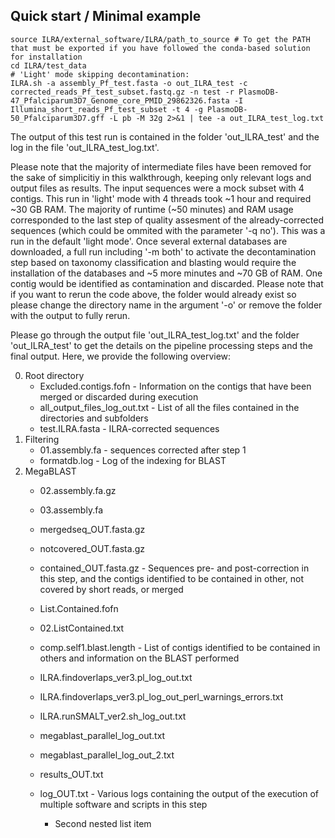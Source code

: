 ## Quick start / Minimal example
```
source ILRA/external_software/ILRA/path_to_source # To get the PATH that must be exported if you have followed the conda-based solution for installation
cd ILRA/test_data
# 'Light' mode skipping decontamination:
ILRA.sh -a assembly_Pf_test.fasta -o out_ILRA_test -c corrected_reads_Pf_test_subset.fastq.gz -n test -r PlasmoDB-47_Pfalciparum3D7_Genome_core_PMID_29862326.fasta -I Illumina_short_reads_Pf_test_subset -t 4 -g PlasmoDB-50_Pfalciparum3D7.gff -L pb -M 32g 2>&1 | tee -a out_ILRA_test_log.txt
```

The output of this test run is contained in the folder 'out_ILRA_test' and the log in the file 'out_ILRA_test_log.txt'. 


Please note that the majority of intermediate files have been removed for the sake of simplicitiy in this walkthrough, keeping only relevant logs and output files as results. The input sequences were a mock subset with 4 contigs. This run in 'light' mode with 4 threads took ~1 hour and required ~30 GB RAM. The majority of runtime (~50 minutes) and RAM usage corresponded to the last step of quality assesment of the already-corrected sequences (which could be ommited with the parameter '-q no').
This was a run in the default 'light mode'. Once several external databases are downloaded, a full run including '-m both' to activate the decontamination step based on taxonomy classification and blasting would require the installation of the databases and ~5 more minutes and ~70 GB of RAM. One contig would be identified as contamination and discarded. Please note that if you want to rerun the code above, the folder would already exist so please change the directory name in the argument '-o' or remove the folder with the output to fully rerun.

Please go through the output file 'out_ILRA_test_log.txt' and the folder 'out_ILRA_test' to get the details on the pipeline processing steps and the final output. Here, we provide the following overview:

0. Root directory
   - Excluded.contigs.fofn - Information on the contigs that have been merged or discarded during execution
   - all_output_files_log_out.txt - List of all the files contained in the directories and subfolders
   - test.ILRA.fasta - ILRA-corrected sequences
1. Filtering
   - 01.assembly.fa - sequences corrected after step 1
   - formatdb.log - Log of the indexing for BLAST
2. MegaBLAST
   - 02.assembly.fa.gz
   - 03.assembly.fa
   - mergedseq_OUT.fasta.gz
   - notcovered_OUT.fasta.gz
   - contained_OUT.fasta.gz - Sequences pre- and post-correction in this step, and the contigs identified to be contained in other, not covered by short reads, or merged
   - List.Contained.fofn
   - 02.ListContained.txt 
   - comp.self1.blast.length - List of contigs identified to be contained in others and information on the BLAST performed
   - ILRA.findoverlaps_ver3.pl_log_out.txt
   - ILRA.findoverlaps_ver3.pl_log_out_perl_warnings_errors.txt
   - ILRA.runSMALT_ver2.sh_log_out.txt
   - megablast_parallel_log_out.txt 
   - megablast_parallel_log_out_2.txt
   - results_OUT.txt 
   - log_OUT.txt - Various logs containing the output of the execution of multiple software and scripts in this step

     - Second nested list item
